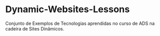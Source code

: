 # Dynamic-Websites-Lessons
Conjunto de Exemplos de Tecnologias aprendidas no curso de ADS na cadeira de Sites Dinâmicos.
